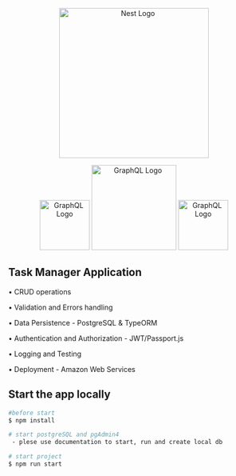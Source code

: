 <p align="center">
  <img src="https://nestjs.com/img/logo_text.svg" width="300" alt="Nest Logo" />
 </p>
<p align="center">
  <img src="https://cdn.iconscout.com/icon/free/png-512/typescript-1174965.png" width="100" alt="GraphQL Logo" />
  <img src="https://futurumresearch.com/wp-content/uploads/2020/01/aws-logo.png" width="170" alt="GraphQL Logo" />
  <img src="https://upload.wikimedia.org/wikipedia/commons/thumb/2/29/Postgresql_elephant.svg/745px-Postgresql_elephant.svg.png" width="100" alt="GraphQL Logo" />
</p>
 
## Task Manager Application
• CRUD operations

• Validation and Errors handling

• Data Persistence - PostgreSQL & TypeORM

• Authentication and Authorization - JWT/Passport.js

• Logging and Testing

• Deployment - Amazon Web Services

## Start the app locally

```bash
#before start
$ npm install

# start postgreSQL and pgAdmin4
 - plese use documentation to start, run and create local db

# start project
$ npm run start
```
